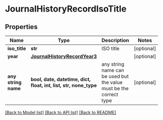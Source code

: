 # JournalHistoryRecordIsoTitle


## Properties
Name | Type | Description | Notes
------------ | ------------- | ------------- | -------------
**iso_title** | **str** | ISO title | [optional] 
**year** | [**JournalHistoryRecordYear3**](JournalHistoryRecordYear3.md) |  | [optional] 
**any string name** | **bool, date, datetime, dict, float, int, list, str, none_type** | any string name can be used but the value must be the correct type | [optional]

[[Back to Model list]](../README.md#documentation-for-models) [[Back to API list]](../README.md#documentation-for-api-endpoints) [[Back to README]](../README.md)


